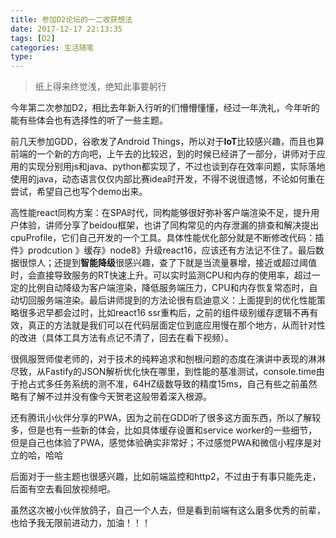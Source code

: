 ```yaml
---
title: 参加D2论坛的一二收获想法
date: 2017-12-17 22:13:35
tags: [D2]
categories: 生活随笔
type:
---
```


> 纸上得来终觉浅，绝知此事要躬行

今年第二次参加D2，相比去年新入行听的们懵懵懂懂，经过一年洗礼，今年听的能有些体会也有选择性的听了一些主题。

前几天参加GDD，谷歌发了Android Things，所以对于**IoT**比较感兴趣，而且也算前端的一个新的方向吧，上午去的比较迟，到的时候已经讲了一部分，讲师对于应用的实现分别用js和java、python都实现了，不过也谈到存在效率问题，实际落地使用的java，动态语言仅仅内部比赛idea时开发，不得不说很遗憾，不论如何重在尝试，希望自己也写个demo出来。

<!--more-->

高性能react同构方案：在SPA时代，同构能够很好弥补客户端渲染不足，提升用户体验，讲师分享了beidou框架，也讲了同构常见的内存泄漏的排查和解决提出cpuProfile，它们自己开发的一个工具。具体性能优化部分就是不断修改代码：插件》prodcution 》缓存》node8》升级react16，应该还有方法记不住了。最后数据很惊人；还提到**智能降级**很感兴趣，查了下就是当流量暴增，接近或超过阈值时，会直接导致服务的RT快速上升。可以实时监测CPU和内存的使用率，超过一定的比例自动降级为客户端渲染，降低服务端压力，CPU和内存恢复常态时，自动切回服务端渲染。最后讲师提到的方法论很有启迪意义：上面提到的优化性能策略很多迟早都会过时，比如react16 ssr重构后，之前的组件级别缓存逻辑不再有效，真正的方法就是我们可以在代码层面定位到底应用慢在那个地方，从而针对性的改进（具体工具方法有点记不清了，回去在看下视频）。

很佩服贺师俊老师的，对于技术的纯粹追求和刨根问题的态度在演讲中表现的淋淋尽致，从Fastify的JSON解析优化快在哪里，到性能的基准测试，console.time由于抢占式多任务系统的测不准，64HZ级数导致的精度15ms，自己有些之前虽然略有了解不过并没有像今天贺老这般带着深入根源。

还有腾讯小伙伴分享的PWA，因为之前在GDD听了很多这方面东西，所以了解较多，但是也有一些新的体会，比如具体缓存设置和service worker的一些细节，但是自己也体验了PWA，感觉体验确实非常好；不过感觉PWA和微信小程序是对立的哈，哈哈

后面对于一些主题也很感兴趣，比如前端监控和http2，不过由于有事只能先走，后面有空去看回放视频吧。

虽然这次被小伙伴放鸽子，自己一个人去，但是看到前端有这么磨多优秀的前辈，也给予我无限前进动力，加油！！！